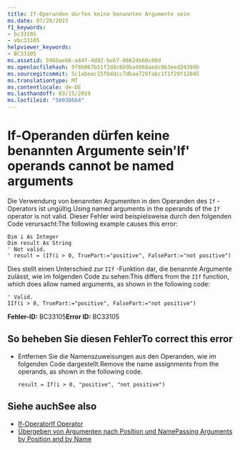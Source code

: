 ```yaml
---
title: If-Operanden dürfen keine benannten Argumente sein
ms.date: 07/20/2015
f1_keywords:
- bc33105
- vbc33105
helpviewer_keywords:
- BC33105
ms.assetid: 596baeb6-a44f-4d92-beb7-06624b60c00d
ms.openlocfilehash: 9f8b067b51f2d8c6b9ba4068aedc0b3eed24389b
ms.sourcegitcommit: 5c1abeec15fbddcc7dbaa729fabc1f1f29f12045
ms.translationtype: MT
ms.contentlocale: de-DE
ms.lasthandoff: 03/15/2019
ms.locfileid: "58038664"
---
```

# <a name="if-operands-cannot-be-named-arguments"></a><span data-ttu-id="79c82-102">If-Operanden dürfen keine benannten Argumente sein</span><span class="sxs-lookup"><span data-stu-id="79c82-102">'If' operands cannot be named arguments</span></span>
<span data-ttu-id="79c82-103">Die Verwendung von benannten Argumenten in den Operanden des `If` -Operators ist ungültig.</span><span class="sxs-lookup"><span data-stu-id="79c82-103">Using named arguments in the operands of the `If` operator is not valid.</span></span> <span data-ttu-id="79c82-104">Dieser Fehler wird beispielsweise durch den folgenden Code verursacht:</span><span class="sxs-lookup"><span data-stu-id="79c82-104">The following example causes this error:</span></span>  
  
```  
Dim i As Integer  
Dim result As String  
' Not valid.  
' result = (If(i > 0, TruePart:="positive", FalsePart:="not positive")  
```  
  
 <span data-ttu-id="79c82-105">Dies stellt einen Unterschied zur `IIf` -Funktion dar, die benannte Argumente zulässt, wie im folgenden Code zu sehen:</span><span class="sxs-lookup"><span data-stu-id="79c82-105">This differs from the `IIf` function, which does allow named arguments, as shown in the following code:</span></span>  
  
```  
' Valid.  
IIf(i > 0, TruePart:="positive", FalsePart:="not positive")  
```  
  
 <span data-ttu-id="79c82-106">**Fehler-ID:** BC33105</span><span class="sxs-lookup"><span data-stu-id="79c82-106">**Error ID:** BC33105</span></span>  
  
## <a name="to-correct-this-error"></a><span data-ttu-id="79c82-107">So beheben Sie diesen Fehler</span><span class="sxs-lookup"><span data-stu-id="79c82-107">To correct this error</span></span>  
  
-   <span data-ttu-id="79c82-108">Entfernen Sie die Namenszuweisungen aus den Operanden, wie im folgenden Code dargestellt.</span><span class="sxs-lookup"><span data-stu-id="79c82-108">Remove the name assignments from the operands, as shown in the following code.</span></span>  
  
    ```  
    result = If(i > 0, "positive", "not positive")  
    ```  
  
## <a name="see-also"></a><span data-ttu-id="79c82-109">Siehe auch</span><span class="sxs-lookup"><span data-stu-id="79c82-109">See also</span></span>

- [<span data-ttu-id="79c82-110">If-Operator</span><span class="sxs-lookup"><span data-stu-id="79c82-110">If Operator</span></span>](../../visual-basic/language-reference/operators/if-operator.md)
- [<span data-ttu-id="79c82-111">Übergeben von Argumenten nach Position und Name</span><span class="sxs-lookup"><span data-stu-id="79c82-111">Passing Arguments by Position and by Name</span></span>](../../visual-basic/programming-guide/language-features/procedures/passing-arguments-by-position-and-by-name.md)
